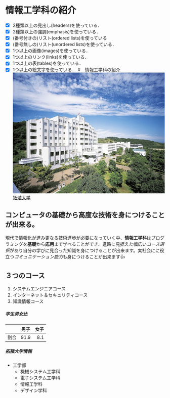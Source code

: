 # 情報工学科の紹介
<!-- Markdown記法を使って学科の紹介ページを作る -->

<!-- この部分より上に記述を追加して下のチェックボックスで確認する -->
- [x] 2種類以上の見出し(headers)を使っている．
- [x] 2種類以上の強調(emphasis)を使っている．
- [x] (番号付きの)リスト(ordered lists)を使っている
- [x] (番号無しの)リスト(unordered lists)を使っている．
- [x] 1つ以上の画像(images)を使っている．
- [x] 1つ以上のリンク(links)を使っている．
- [x] 1つ以上の表(tables)を使っている．
- [x] 1つ以上の絵文字を使っている．
#　情報工学科の紹介
![Takushoku University](hachioji.jpg "八王子国際キャンパス")
[拓殖大学](http://www.takushoku-u.ac.jp "Takushoku University")
## コンピュータの基礎から高度な技術を身につけることが出来る。
現代で情報化が進み更なる技術進歩が必要になっていく中、**情報工学科**はプログラミングを**基礎**から**応用**まで学べることができ、進路に見据えた幅広い*コース選択*があり自分の学びに見合った知識を身につけることが出来ます。実社会にに役立つ*コミュニケーション能力*も身につけることが出来ます:+1:
## ３つのコース
1.  システムエンジニアコース
2.  インターネット＆セキュリティコース
3.  知識情報コース

##### 学生男女比
||男子|女子|
|:---|:---:|---:|
|割合| 91.9 | 8.1|

 ##### 拓殖大学情報
 - 工学部
   - 機械システム工学科
   - 電子システム工学科
   - 情報工学科
   - デザイン学科